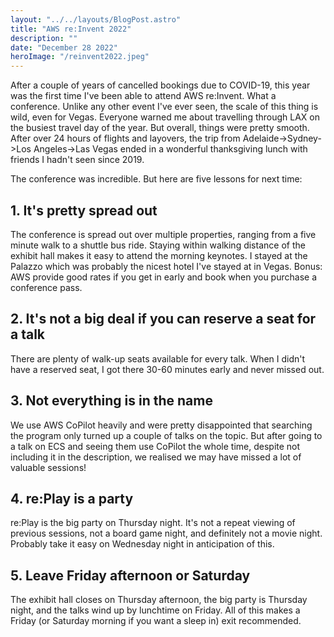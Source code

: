 ```yaml
---
layout: "../../layouts/BlogPost.astro"
title: "AWS re:Invent 2022"
description: ""
date: "December 28 2022"
heroImage: "/reinvent2022.jpeg"
---
```


After a couple of years of cancelled bookings due to COVID-19, 
this year was the first time I've been able to attend AWS re:Invent. 
What a conference. Unlike any other event I've ever seen, the scale of this thing is wild, even for Vegas.
Everyone warned me about travelling through LAX on the busiest travel day of the year.
But overall, things were pretty smooth. 
After over 24 hours of flights and layovers, the trip from Adelaide->Sydney->Los Angeles->Las Vegas ended in a wonderful thanksgiving lunch with friends I hadn't seen since 2019. 

The conference was incredible. But here are five lessons for next time:

## 1. It's pretty spread out
The conference is spread out over multiple properties, ranging from a five minute walk to a shuttle bus ride. 
Staying within walking distance of the exhibit hall makes it easy to attend the morning keynotes.
I stayed at the Palazzo which was probably the nicest hotel I've stayed at in Vegas.
Bonus: AWS provide good rates if you get in early and book when you purchase a conference pass. 

## 2. It's not a big deal if you can reserve a seat for a talk
There are plenty of walk-up seats available for every talk.
When I didn't have a reserved seat, I got there 30-60 minutes early and never missed out.

## 3. Not everything is in the name
We use AWS CoPilot heavily and were pretty disappointed that searching the program only turned up a couple of talks on the topic.
But after going to a talk on ECS and seeing them use CoPilot the whole time, despite not including it in the description, we realised we may have missed a lot of valuable sessions!

## 4. re:Play is a party
re:Play is the big party on Thursday night. 
It's not a repeat viewing of previous sessions, not a board game night, and definitely not a movie night.
Probably take it easy on Wednesday night in anticipation of this.

## 5. Leave Friday afternoon or Saturday 
The exhibit hall closes on Thursday afternoon, the big party is Thursday night, and the talks wind up by lunchtime on Friday.
All of this makes a Friday (or Saturday morning if you want a sleep in) exit recommended. 
